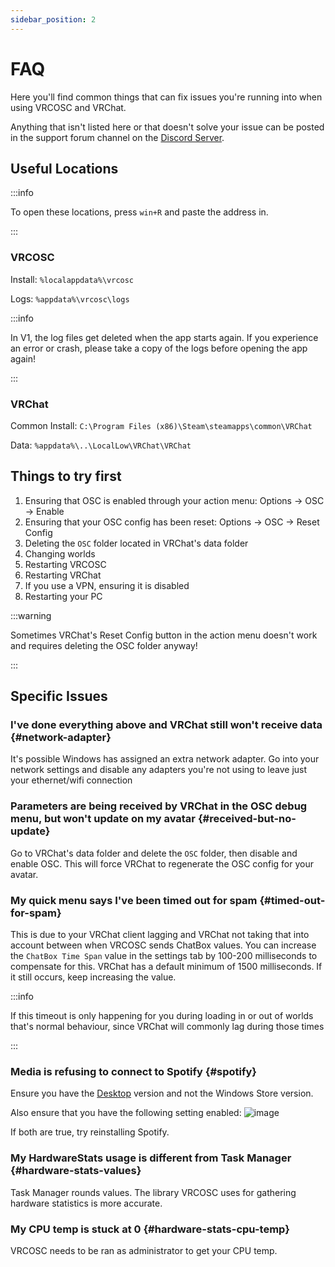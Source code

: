 ```yaml
---
sidebar_position: 2
---
```


# FAQ

Here you'll find common things that can fix issues you're running into when using VRCOSC and VRChat.

Anything that isn't listed here or that doesn't solve your issue can be posted in the support forum channel on the [Discord Server](https://discord.gg/vj4brHyvT5).

## Useful Locations

:::info

To open these locations, press `win+R` and paste the address in.

:::

### VRCOSC
Install: `%localappdata%\vrcosc`

Logs: `%appdata%\vrcosc\logs`

:::info

In V1, the log files get deleted when the app starts again. If you experience an error or crash, please take a copy of the logs before opening the app again!

:::

### VRChat
Common Install: `C:\Program Files (x86)\Steam\steamapps\common\VRChat`

Data: `%appdata%\..\LocalLow\VRChat\VRChat`

## Things to try first
1) Ensuring that OSC is enabled through your action menu: Options -> OSC -> Enable
2) Ensuring that your OSC config has been reset: Options -> OSC -> Reset Config
3) Deleting the `OSC` folder located in VRChat's data folder
4) Changing worlds
5) Restarting VRCOSC
6) Restarting VRChat
7) If you use a VPN, ensuring it is disabled
8) Restarting your PC

:::warning

Sometimes VRChat's Reset Config button in the action menu doesn't work and requires deleting the OSC folder anyway!

:::

## Specific Issues

### I've done everything above and VRChat still won't receive data {#network-adapter}
It's possible Windows has assigned an extra network adapter. Go into your network settings and disable any adapters you're not using to leave just your ethernet/wifi connection

### Parameters are being received by VRChat in the OSC debug menu, but won't update on my avatar {#received-but-no-update}
Go to VRChat's data folder and delete the `OSC` folder, then disable and enable OSC. This will force VRChat to regenerate the OSC config for your avatar.

### My quick menu says I've been timed out for spam {#timed-out-for-spam}
This is due to your VRChat client lagging and VRChat not taking that into account between when VRCOSC sends ChatBox values. You can increase the `ChatBox Time Span` value in the settings tab by 100-200 milliseconds to compensate for this. VRChat has a default minimum of 1500 milliseconds. If it still occurs, keep increasing the value.

:::info

If this timeout is only happening for you during loading in or out of worlds that's normal behaviour, since VRChat will commonly lag during those times

:::

### Media is refusing to connect to Spotify {#spotify}
Ensure you have the [Desktop](https://www.spotify.com/uk/download/windows) version and not the Windows Store version.

Also ensure that you have the following setting enabled:
![image](https://user-images.githubusercontent.com/29819296/211019070-d74e70c6-55d2-4000-ad9f-34f4054c4108.png)

If both are true, try reinstalling Spotify.

### My HardwareStats usage is different from Task Manager {#hardware-stats-values}
Task Manager rounds values. The library VRCOSC uses for gathering hardware statistics is more accurate.

### My CPU temp is stuck at 0 {#hardware-stats-cpu-temp}
VRCOSC needs to be ran as administrator to get your CPU temp.